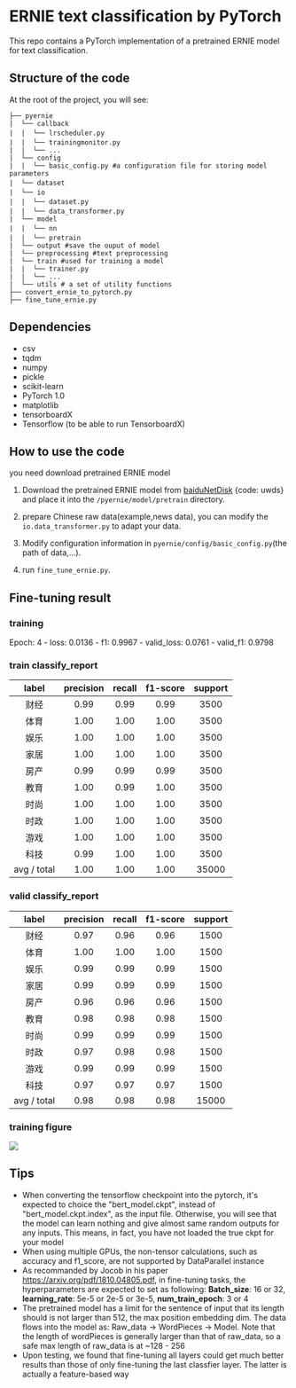 # ERNIE text classification by PyTorch

This repo contains a PyTorch implementation of a pretrained ERNIE model  for text classification.

## Structure of the code

At the root of the project, you will see:

```text
├── pyernie
|  └── callback
|  |  └── lrscheduler.py　　
|  |  └── trainingmonitor.py　
|  |  └── ...
|  └── config
|  |  └── basic_config.py #a configuration file for storing model parameters
|  └── dataset　　　
|  └── io　　　　
|  |  └── dataset.py　　
|  |  └── data_transformer.py　　
|  └── model
|  |  └── nn　
|  |  └── pretrain　
|  └── output #save the ouput of model
|  └── preprocessing #text preprocessing 
|  └── train #used for training a model
|  |  └── trainer.py 
|  |  └── ...
|  └── utils # a set of utility functions
├── convert_ernie_to_pytorch.py
├── fine_tune_ernie.py
```
## Dependencies

- csv
- tqdm
- numpy
- pickle
- scikit-learn
- PyTorch 1.0
- matplotlib
- tensorboardX
- Tensorflow (to be able to run TensorboardX)

## How to use the code

you need download pretrained ERNIE model

1. Download the  pretrained ERNIE model from [baiduNetDisk](https://pan.baidu.com/s/1BQlwbc9PZjAoVB7Kfq_Ihg) {code: uwds} and place it into the `/pyernie/model/pretrain` directory.

2. prepare Chinese raw data(example,news data), you can modify the `io.data_transformer.py` to adapt your data.

3. Modify configuration information in `pyernie/config/basic_config.py`(the path of data,...).

4. run `fine_tune_ernie.py`.

## Fine-tuning result

### training 

Epoch: 4 -  loss: 0.0136 - f1: 0.9967 - valid_loss: 0.0761 - valid_f1: 0.9798

### train classify_report

|    label    | precision | recall | f1-score | support |
| :---------: | :-------: | :----: | :------: | :-----: |
|     财经      |   0.99    |  0.99  |   0.99   |  3500   |
|     体育      |   1.00    |  1.00  |   1.00   |  3500   |
|     娱乐      |   1.00    |  1.00  |   1.00   |  3500   |
|     家居      |   1.00    |  1.00  |   1.00   |  3500   |
|     房产      |   0.99    |  0.99  |   0.99   |  3500   |
|     教育      |   1.00    |  0.99  |   1.00   |  3500   |
|     时尚      |   1.00    |  1.00  |   1.00   |  3500   |
|     时政      |   1.00    |  1.00  |   1.00   |  3500   |
|     游戏      |   1.00    |  1.00  |   1.00   |  3500   |
|     科技      |   0.99    |  1.00  |   1.00   |  3500   |
| avg / total   |   1.00   |  1.00  |   1.00   |  35000  |

### valid classify_report

|    label    | precision | recall | f1-score | support |
| :---------: | :-------: | :----: | :------: | :-----: |
|     财经      |   0.97    |  0.96  |   0.96   |  1500   |
|     体育      |   1.00    |  1.00  |   1.00   |  1500   |
|     娱乐      |   0.99    |  0.99  |   0.99   |  1500   |
|     家居      |   0.99    |  0.99  |   0.99   |  1500   |
|     房产      |   0.96    |  0.96  |   0.96   |  1500   |
|     教育      |   0.98    |  0.98  |   0.98   |  1500   |
|     时尚      |   0.99    |  0.99  |   0.99   |  1500   |
|     时政      |   0.97    |  0.98  |   0.98   |  1500   |
|     游戏      |   0.99    |  0.99  |   0.99   |  1500   |
|     科技      |   0.97    |  0.97  |   0.97   |  1500   |
| avg / total |   0.98    |  0.98  |   0.98   |  15000  |

### training figure

![]( https://lonepatient-1257945978.cos.ap-chengdu.myqcloud.com/20190519002915.png)

## Tips

- When converting the tensorflow checkpoint into the pytorch, it's expected to choice the "bert_model.ckpt", instead of "bert_model.ckpt.index", as the input file. Otherwise, you will see that the model can learn nothing and give almost same random outputs for any inputs. This means, in fact, you have not loaded the true ckpt for your model
- When using multiple GPUs, the non-tensor calculations, such as accuracy and f1_score, are not supported by DataParallel instance
- As recommanded by Jocob in his paper <url>https://arxiv.org/pdf/1810.04805.pdf<url/>, in fine-tuning tasks, the hyperparameters are expected to set as following: **Batch_size**: 16 or 32, **learning_rate**: 5e-5 or 2e-5 or 3e-5, **num_train_epoch**: 3 or 4
- The pretrained model has a limit for the sentence of input that its length should is not larger than 512, the max position embedding dim. The data flows into the model as: Raw_data -> WordPieces -> Model. Note that the length of wordPieces is generally larger than that of raw_data, so a safe max length of raw_data is at ~128 - 256 
- Upon testing, we found that fine-tuning all layers could get much better results than those of only fine-tuning the last classfier layer. The latter is actually a feature-based way 
